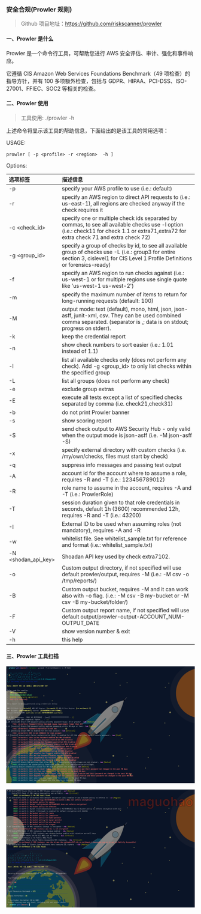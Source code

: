 
### 安全合规(Prowler 规则)

> Github 项目地址：https://github.com/riskscanner/prowler
 
#### 一、Prowler 是什么

Prowler 是一个命令行工具，可帮助您进行 AWS 安全评估、审计、强化和事件响应。

它遵循 CIS Amazon Web Services Foundations Benchmark（49 项检查）的指导方针，并有 100 多项额外检查，包括与 GDPR、HIPAA、PCI-DSS、ISO-27001、FFIEC、SOC2 等相关的检查。

#### 二、Prowler 使用

> 工具使用: ./prowler -h

上述命令将显示该工具的帮助信息，下面给出的是该工具的常用选项：

USAGE:

    prowler [ -p <profile> -r <region>  -h ]

Options:

| 选项标签 | 描述信息 |
| :---- | :---- |
| -p <profile> |       specify your AWS profile to use (i.e.: default) |
| -r <region> |         specify an AWS region to direct API requests to (i.e.: us-east-1), all regions are checked anyway if the check requires it |
| -c <check_id> |       specify one or multiple check ids separated by commas, to see all available checks use -l option (i.e.: check11 for check 1.1 or extra71,extra72 for extra check 71 and extra check 72) |
| -g <group_id> |       specify a group of checks by id, to see all available group of checks use  -L (i.e.: group3 for entire section 3, cislevel1 for CIS Level 1 Profile Definitions or forensics-ready)|
| -f <filterregion> |   specify an AWS region to run checks against (i.e.: us-west-1 or for multiple regions use single quote like 'us-west-1 us-west-2')|
| -m <maxitems> |       specify the maximum number of items to return for long-running requests (default: 100)|
| -M <mode> |           output mode: text (default), mono, html, json, json-asff, junit-xml, csv. They can be used combined comma separated. (separator is ,; data is on stdout; progress on stderr).|
| -k  |                 keep the credential report|
| -n  |                 show check numbers to sort easier (i.e.: 1.01 instead of 1.1)|
| -l  |                list all available checks only (does not perform any check). Add -g <group_id> to only list checks within the specified group|
| -L  |                list all groups (does not perform any check)|
| -e  |                exclude group extras|
| -E  |                execute all tests except a list of specified checks separated by comma (i.e. check21,check31)|
| -b  |                do not print Prowler banner|
| -s  |                show scoring report|
| -S  |                send check output to AWS Security Hub - only valid when the output mode is json-asff (i.e. -M json-asff -S)|
| -x  |                specify external directory with custom checks (i.e. /my/own/checks, files must start by check)|
| -q  |                suppress info messages and passing test output|
| -A  |                account id for the account where to assume a role, requires -R and -T (i.e.: 123456789012)|
| -R  |                role name to assume in the account, requires -A and -T (i.e.: ProwlerRole)|
| -T  |                session duration given to that role credentials in seconds, default 1h (3600) recommended 12h, requires -R and -T (i.e.: 43200)|
| -I  |                External ID to be used when assuming roles (not mandatory), requires -A and -R|
| -w  |                whitelist file. See whitelist_sample.txt for reference and format (i.e.: whitelist_sample.txt)|
| -N <shodan_api_key> | Shoadan API key used by check extra7102.|
| -o  |                Custom output directory, if not specified will use default prowler/output, requires -M <mode> (i.e.: -M csv -o /tmp/reports/)|
| -B  |                Custom output bucket, requires -M <mode> and it can work also with -o flag. (i.e.: -M csv -B my-bucket or -M csv -B my-bucket/folder/)|
| -F  |                Custom output report name, if not specified will use default output/prowler-output-ACCOUNT_NUM-OUTPUT_DATE|
| -V  |                show version number & exit|
| -h  |                this help|

#### 三、Prowler 工具扫描

![prowler](../img/question/prowler1.png)

![prowler](../img/question/prowler2.png)


